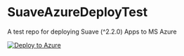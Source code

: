 # SuaveAzureDeployTest
A test repo for deploying Suave (^2.2.0) Apps to MS Azure 

[![Deploy to Azure](https://azuredeploy.net/deploybutton.png)](https://azuredeploy.net/)